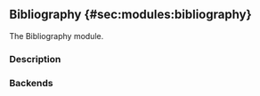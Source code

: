 ## Bibliography {#sec:modules:bibliography}

The Bibliography module.

### Description

<!-- Description of the module -->

### Backends

<!-- Backends the module supports including links to external resources -->

